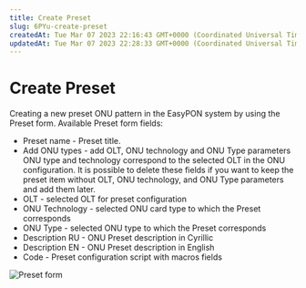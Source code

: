 ```yaml
---
title: Create Preset
slug: 6PYu-create-preset
createdAt: Tue Mar 07 2023 22:16:43 GMT+0000 (Coordinated Universal Time)
updatedAt: Tue Mar 07 2023 22:28:33 GMT+0000 (Coordinated Universal Time)
---
```


# Create Preset

Creating a new preset ONU pattern in the EasyPON system by using the Preset form. Available Preset form fields:

* Preset name - Preset title.
* Add ONU types - add OLT, ONU technology and ONU Type parameters ONU type and technology correspond to the selected OLT in the ONU configuration. It is possible to delete these fields if you want to keep the preset item without OLT, ONU technology, and ONU Type parameters and add them later.
* OLT - selected OLT for preset configuration
* ONU Technology - selected ONU card type to which the Preset corresponds
* ONU Type - selected ONU type to which the Preset corresponds
* Description RU - ONU Preset description in Cyrillic
* Description EN - ONU Preset description in English
* Code - Preset configuration script with macros fields

![Preset form](../.gitbook/assets/tIav7KLWutnXf2IRXtHrK\_screenshot-2023-01-28-at-224057.png)

##
